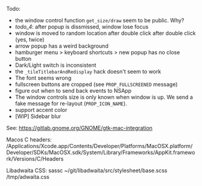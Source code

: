Todo:

- the window control function `get_size/draw` seem to be public. Why?
- *todo_4*: after popup is dissmissed, window lose focus
- window is moved to random location after double click after double click (yes, twice)
- arrow popup has a weird background
- hamburger menu > keyboard shortcuts > new popup has no close button
- Dark/Light switch is inconsistent
- the `_tileTitlebarAndRedisplay` hack doesn't seem to work
- The font seems wrong
- fullscreen buttons are cropped (see `PROP_FULLSCREENED` message)
- figure out when to send back events to NSApp
- The window controls size is only known when window is up. We send a fake message for re-layout (`PROP_ICON_NAME`).
- support accent color
- [WIP] Sidebar blur

See:
    https://gitlab.gnome.org/GNOME/gtk-mac-integration

Macos C headers:
    /Applications/Xcode.app/Contents/Developer/Platforms/MacOSX.platform/Developer/SDKs/MacOSX.sdk/System/Library/Frameworks/AppKit.framework/Versions/C/Headers

Libadwaita CSS:
    sassc ~/git/libadwaita/src/stylesheet/base.scss /tmp/adwaita.css
